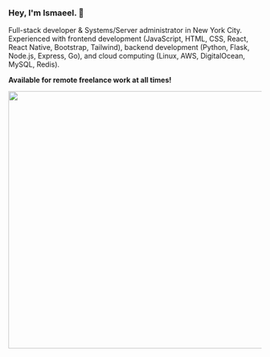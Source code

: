 ### Hey, I'm Ismaeel. 👋

Full-stack developer & Systems/Server administrator in New York City. Experienced with frontend development (JavaScript, HTML, CSS, React, React Native, Bootstrap, Tailwind), backend development (Python, Flask, Node.js, Express, Go), and cloud computing (Linux, AWS, DigitalOcean, MySQL, Redis).

**Available for remote freelance work at all times!**

<div>
<a href="https://github.com/anuraghazra/github-readme-stats">
    <img align="center" width="512" src="https://github-readme-stats.vercel.app/api?username=IsmaeelAkram&show_icons=true&theme=dark&count_private=true" />
</a>
</div>

